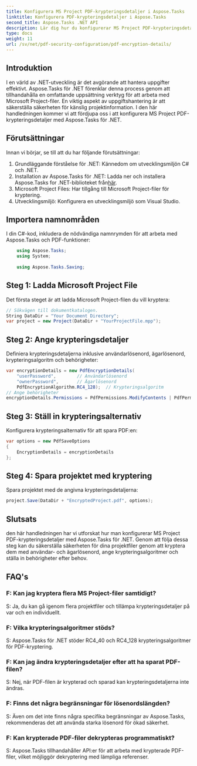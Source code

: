```yaml
---
title: Konfigurera MS Project PDF-krypteringsdetaljer i Aspose.Tasks
linktitle: Konfigurera PDF-krypteringsdetaljer i Aspose.Tasks
second_title: Aspose.Tasks .NET API
description: Lär dig hur du konfigurerar MS Project PDF-krypteringsdetaljer i Aspose.Tasks för .NET. Säkra dina projektfiler med användar- och ägarlösenord.
type: docs
weight: 11
url: /sv/net/pdf-security-configuration/pdf-encryption-details/
---
```

## Introduktion
I en värld av .NET-utveckling är det avgörande att hantera uppgifter effektivt. Aspose.Tasks för .NET förenklar denna process genom att tillhandahålla en omfattande uppsättning verktyg för att arbeta med Microsoft Project-filer. En viktig aspekt av uppgiftshantering är att säkerställa säkerheten för känslig projektinformation. I den här handledningen kommer vi att fördjupa oss i att konfigurera MS Project PDF-krypteringsdetaljer med Aspose.Tasks för .NET.
## Förutsättningar
Innan vi börjar, se till att du har följande förutsättningar:
1. Grundläggande förståelse för .NET: Kännedom om utvecklingsmiljön C# och .NET.
2.  Installation av Aspose.Tasks för .NET: Ladda ner och installera Aspose.Tasks for .NET-biblioteket från[här](https://releases.aspose.com/tasks/net/).
3. Microsoft Project Files: Har tillgång till Microsoft Project-filer för kryptering.
4. Utvecklingsmiljö: Konfigurera en utvecklingsmiljö som Visual Studio.

## Importera namnområden
I din C#-kod, inkludera de nödvändiga namnrymden för att arbeta med Aspose.Tasks och PDF-funktioner:
```csharp
    using Aspose.Tasks;
    using System;
    
    using Aspose.Tasks.Saving;
```
## Steg 1: Ladda Microsoft Project File
Det första steget är att ladda Microsoft Project-filen du vill kryptera:
```csharp
// Sökvägen till dokumentkatalogen.
String DataDir = "Your Document Directory";
var project = new Project(DataDir + "YourProjectFile.mpp");
```
## Steg 2: Ange krypteringsdetaljer
Definiera krypteringsdetaljerna inklusive användarlösenord, ägarlösenord, krypteringsalgoritm och behörigheter:
```csharp
var encryptionDetails = new PdfEncryptionDetails(
    "userPassword",        // Användarlösenord
    "ownerPassword",       // Ägarlösenord
    PdfEncryptionAlgorithm.RC4_128);  // Krypteringsalgoritm
// Ange behörigheter
encryptionDetails.Permissions = PdfPermissions.ModifyContents | PdfPermissions.ModifyAnnotations;
```
## Steg 3: Ställ in krypteringsalternativ
Konfigurera krypteringsalternativ för att spara PDF:en:
```csharp
var options = new PdfSaveOptions
{
    EncryptionDetails = encryptionDetails
};
```
## Steg 4: Spara projektet med kryptering
Spara projektet med de angivna krypteringsdetaljerna:
```csharp
project.Save(DataDir + "EncryptedProject.pdf", options);
```

## Slutsats
den här handledningen har vi utforskat hur man konfigurerar MS Project PDF-krypteringsdetaljer med Aspose.Tasks för .NET. Genom att följa dessa steg kan du säkerställa säkerheten för dina projektfiler genom att kryptera dem med användar- och ägarlösenord, ange krypteringsalgoritmer och ställa in behörigheter efter behov.
## FAQ's
### F: Kan jag kryptera flera MS Project-filer samtidigt?
S: Ja, du kan gå igenom flera projektfiler och tillämpa krypteringsdetaljer på var och en individuellt.
### F: Vilka krypteringsalgoritmer stöds?
S: Aspose.Tasks för .NET stöder RC4_40 och RC4_128 krypteringsalgoritmer för PDF-kryptering.
### F: Kan jag ändra krypteringsdetaljer efter att ha sparat PDF-filen?
S: Nej, när PDF-filen är krypterad och sparad kan krypteringsdetaljerna inte ändras.
### F: Finns det några begränsningar för lösenordslängden?
S: Även om det inte finns några specifika begränsningar av Aspose.Tasks, rekommenderas det att använda starka lösenord för ökad säkerhet.
### F: Kan krypterade PDF-filer dekrypteras programmatiskt?
S: Aspose.Tasks tillhandahåller API:er för att arbeta med krypterade PDF-filer, vilket möjliggör dekryptering med lämpliga referenser.